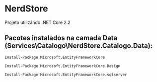 # NerdStore
Projeto utilizando .NET Core 2.2


## Pacotes instalados na camada Data (Services\Catalogo\NerdStore.Catalogo.Data):
```
Install-Package Microsoft.EntityFrameworkCore
```
```
Install-Package Microsoft.EntityFrameworkCore.Design
```
```
Install-Package Microsoft.EntityFrameworkCore.sqlserver
```